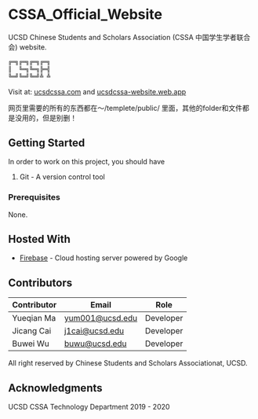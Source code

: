 # CSSA_Official_Website
UCSD Chinese Students and Scholars Association (CSSA 中国学生学者联合会) website.


```bash
╔═╗╔═╗╔═╗╔═╗
║  ╚═╗╚═╗╠═╣
╚═╝╚═╝╚═╝╩ ╩
```

Visit at: [ucsdcssa.com](https://ucsdcssa.com/) and [ucsdcssa-website.web.app](https://ucsdcssa-website.web.app/)
<br>

网页里需要的所有的东西都在～/templete/public/ 里面，其他的folder和文件都是没用的，但是别删！
<br>

## Getting Started

In order to work on this project, you should have <br>

1. Git - A version control tool


### Prerequisites
None.


## Hosted With

* [Firebase](https://firebase.google.com/) - Cloud hosting server powered by Google


## Contributors

| Contributor   | Email         | Role         |
| ------------- | ------------- |------------- |
| Yueqian Ma    | yum001@ucsd.edu  | Developer    |
| Jicang Cai    | j1cai@ucsd.edu  | Developer    |
| Buwei Wu    | buwu@ucsd.edu  | Developer    |




All right reserved by Chinese Students and Scholars Associationat, UCSD.

## Acknowledgments

UCSD CSSA Technology Department 2019 - 2020

